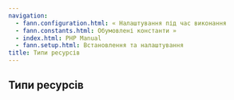 ```yaml
---
navigation:
  - fann.configuration.html: « Налаштування під час виконання
  - fann.constants.html: Обумовлені константи »
  - index.html: PHP Manual
  - fann.setup.html: Встановлення та налаштування
title: Типи ресурсів
---
```

## Типи ресурсів
